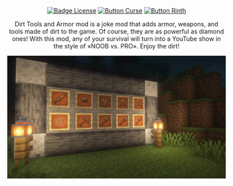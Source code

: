 <div align = "center">

[![Badge License]][License]
[![Button Curse]][Curse]
[![Button Rinth]][Rinth]

Dirt Tools and Armor mod is a joke mod that adds armor, weapons, and tools made of dirt to the game.
Of course, they are as powerful as diamond ones!
With this mod, any of your survival will turn into a YouTube show in the style of «NOOB vs. PRO».
Enjoy the dirt!

![Logo]

</div>

<!----------------------------------------------------------------------------->

[License]: LICENSE

[Curse]: https://www.curseforge.com/minecraft/mc-mods/dirt-tools-and-armor

[Rinth]: https://modrinth.com/mod/dirt-tools-and-armor

[Logo]: readme.jpg

[Badge License]: https://img.shields.io/badge/License-GPL_3-0167a0.svg?style=for-the-badge&labelColor=blue

[Button Curse]: https://img.shields.io/badge/Download-f16436.svg?style=for-the-badge&logoColor=white&logo=CurseForge

[Button Rinth]: https://img.shields.io/badge/Download-f16436.svg?style=for-the-badge&color=green&logoColor=white&logo=Modrinth
